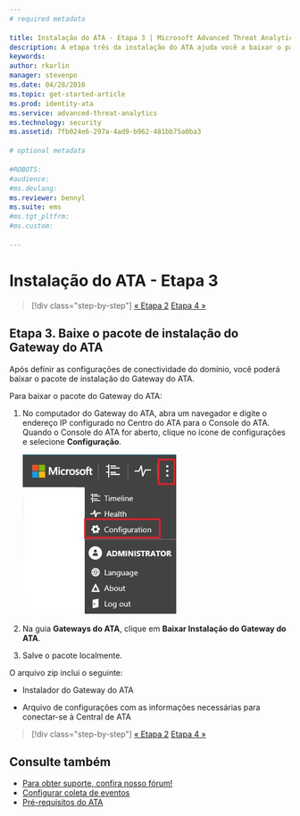 ```yaml
---
# required metadata

title: Instalação do ATA - Etapa 3 | Microsoft Advanced Threat Analytics
description: A etapa três da instalação do ATA ajuda você a baixar o pacote de instalação do Gateway do ATA.
keywords:
author: rkarlin
manager: stevenpo
ms.date: 04/28/2016
ms.topic: get-started-article
ms.prod: identity-ata
ms.service: advanced-threat-analytics
ms.technology: security
ms.assetid: 7fb024e6-297a-4ad9-b962-481bb75a0ba3

# optional metadata

#ROBOTS:
#audience:
#ms.devlang:
ms.reviewer: bennyl
ms.suite: ems
#ms.tgt_pltfrm:
#ms.custom:

---
```


# Instalação do ATA - Etapa 3

>[!div class="step-by-step"]
[« Etapa 2](install-ata-step2.md)
[Etapa 4 »](install-ata-step4.md)

## Etapa 3. Baixe o pacote de instalação do Gateway do ATA
Após definir as configurações de conectividade do domínio, você poderá baixar o pacote de instalação do Gateway do ATA.

Para baixar o pacote do Gateway do ATA:

1.  No computador do Gateway do ATA, abra um navegador e digite o endereço IP configurado no Centro do ATA para o Console do ATA. Quando o Console do ATA for aberto, clique no ícone de configurações e selecione **Configuração**.

    ![Definições de configuração do Gateway do ATA](media/ATA-config-icon.JPG)

2.  Na guia **Gateways do ATA**, clique em **Baixar Instalação do Gateway do ATA**.

3.  Salve o pacote localmente.

O arquivo zip inclui o seguinte:

-   Instalador do Gateway do ATA

-   Arquivo de configurações com as informações necessárias para conectar-se à Central de ATA


>[!div class="step-by-step"]
[« Etapa 2](install-ata-step2.md)
[Etapa 4 »](install-ata-step4.md)

## Consulte também

- [Para obter suporte, confira nosso fórum!](https://social.technet.microsoft.com/Forums/security/en-US/home?forum=mata)
- [Configurar coleta de eventos](/advanced-threat-analytics/plandesign/configure-event-collection)
- [Pré-requisitos do ATA](/advanced-threat-analytics/plandesign/ata-prerequisites)


<!--HONumber=Apr16_HO2-->


